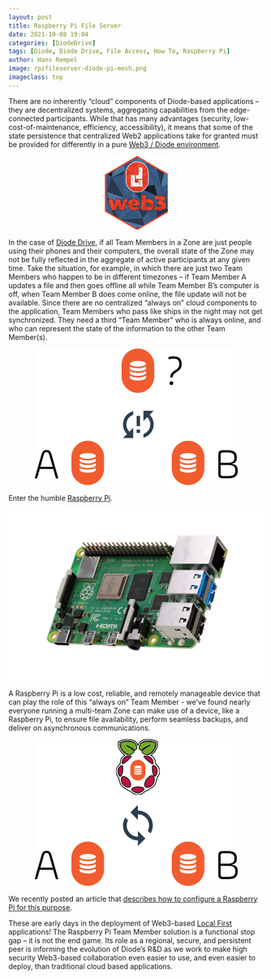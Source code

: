 ```yaml
---
layout: post
title: Raspberry Pi File Server
date: 2021-10-08 19:04
categories: [DiodeDrive]
tags: [Diode, Diode Drive, File Access, How To, Raspberry Pi]
author: Hans Rempel
image: rpifileserver-diode-pi-mesh.png
imageclass: top
---
```

There are no inherently “cloud” components of Diode-based applications – they are decentralized systems, aggregating capabilities from the edge-connected participants.  While that has many advantages (security, low-cost-of-maintenance, efficiency, accessibility), it means that some of the state persistence that centralized Web2 applications take for granted must be provided for differently in a pure <a href="/blockchain/Best-Resources-to-Learn-Web3-Blockchain-Decentralized-PKI-and-Ethereum-19262/">Web3 / Diode environment</a>.

<p align="center"><img src="images/blog/rpifileserver-web3-token.png" width="124"></p>

In the case of <a href="/products/d-drive/">Diode Drive</a>, if all Team Members in a Zone are just people using their phones and their computers, the overall state of the Zone may not be fully reflected in the aggregate of active participants at any given time.  Take the situation, for example, in which there are just two Team Members who happen to be in different timezones – if Team Member A updates a file and then goes offline all while Team Member B’s computer is off, when Team Member B does come online, the file update will not be available.  Since there are no centralized “always on” cloud components to the application, Team Members who pass like ships in the night may not get synchronized.  They need a third “Team Member” who is always online, and who can represent the state of the information to the other Team Member(s).

<p align="center"><img src="images/blog/rpifileserver-not-synced-trio.png"></p>

Enter the humble <a href="https://www.raspberrypi.org/">Raspberry Pi</a>.
 
<p align="center"><img src="images/blog/rpifileserver-rpi-board.png"></p>

A Raspberry Pi is a low cost, reliable, and remotely manageable device that can play the role of this “always on” Team Member - we’ve found nearly everyone running a multi-team Zone can make use of a device, like a Raspberry Pi, to ensure file availability, perform seamless backups, and deliver on asynchronous communications.  

<p align="center"><img src="images/blog/rpifileserver-synced-trio.png"></p>

We recently posted an article that <a href="https://support.diode.io/article/ad7s45khyq">describes how to configure a Raspberry Pi for this purpose</a>.

These are early days in the deployment of Web3-based <a href="https://www.inkandswitch.com/local-first.html">Local First</a> applications!  The Raspberry Pi Team Member solution is a functional stop gap – it is not the end game.  Its role as a regional, secure, and persistent peer is informing the evolution of Diode’s R&D as we work to make high security Web3-based collaboration even easier to use, and even easier to deploy, than traditional cloud based applications. 

